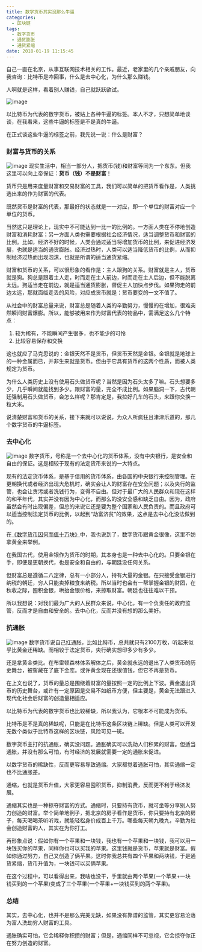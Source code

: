 ```yaml
---
title: 数字货币其实没那么牛逼
categories:
  - 区块链
tags:
  - 数字货币
  - 通货膨胀
  - 通货紧缩
date: 2018-01-19 11:15:45
---
```


自己一直在北京，从事互联网技术相关的工作。最近，老家里的几个亲戚朋友，向我咨询：比特币是咋回事，什么是去中心化，为什么那么赚钱。

人啊就是这样，看着别人赚钱，自己就跃跃欲试。
<!--more-->
![image](szhbmnmnb/img1.jpeg)

以比特币为代表的数字货币，被贴上各种牛逼的标签。本人不才，只想简单地谈谈，在我看来，这些牛逼的标签是不是真的牛逼。

在正式谈这些牛逼的标签之前，我先说一说：什么是财富？

### 财富与货币的关系
![image](szhbmnmnb/img2.jpeg)
现实生活中，相当一部分人，把货币(钱)和财富等同为一个东东。但我这里可以向上帝保证：**货币（钱）不是财富**！

货币只是用来度量财富和交易财富的工具，我们可以简单的把货币看作是，人类挑选出来的作为财富的代表。

既然货币是财富的代表，那最好的状态就是一一对应，即一个单位的财富对应一个单位的货币。

当然这只是理论上，现实中不可能达到一比一的比例的。一方面人类在不停地创造财富和消耗财富；另一方面人类也需要根据社会经济情况，适当调整货币和财富的比例。比如，经济不好的时候，人类会通过适当将增加货币的比例，来促进经济发展，也就是适当的通货膨胀。经济过热时，人类可以适当降低货币的比例，从而抑制经济过热而出现泡沫，也就是所谓的适当通货紧缩。

财富和货币的关系，可以很形象的看作是：主人跟狗的关系。财富就是主人，货币就是狗。狗总是跟着主人走，时而走在主人前边，时而走在主人后边，但不能脱离太远。狗适当走在前边，就是适当通货膨胀，督促主人加快点步伐。如果狗走的前边太远，那就面临走丢的风险，对应成货币就是：货币要变的一文不值了。

从社会中的财富总量来说，财富总是随着人类的辛勤努力，慢慢的在增加，很难突然瞬间财富爆膨。所以，能够被用来作为财富代表的物品中，需满足这么几个特点：
1. 较为稀有，不能瞬间产生很多，也不能少的可怜
2. 比较容易保存和交换

这也就应了马克思说的：金银天然不是货币，但货币天然是金银。金银就是地球上的一种金属而已，并非生来就是货币。但由于它具有货币的这两个性质，而被人类规定为货币。

为什么人类历史上没有使用石头做货币呢？当然是因为石头太多了嘛。石头想要多少，几乎瞬间就能找到多少。跟财富的量，完全不成比例。如果脑洞一下，古代朝廷强制用石头做货币，会怎么样呢？那肯定是，我拉好几车的石头，来跟你交换一粒大米。


说清楚财富和货币的关系，接下来就可以说说，为众人所疯狂且津津乐道的，那几个数字货币的牛逼标签。


### 去中心化
![image](szhbmnmnb/img3.jpeg)
数字货币，号称是一个去中心化的货币体系，没有中央银行，是安全和自由的保证。这是相较于现有的法定货币来说的一大特点。

现有的法定货币体系，是基于信用的货币体系，由各国的中央银行来控制管理。在更朝换代或者经济出现大危机时，确实会让人的财富存在安全问题；以及央行的监管，也会让贪污或者洗钱行为，变得不自由。但对于最广大的人民群众和现在这样的和平年代，其实并没有因为中心化，而那么的没安全感和缺乏自由。因为，政府虽然会有时出现偏差，但总的来说它还是要为整个国家和人民负责的。而且政府可以适当控制法定货币的比例，以起到“劫富济贫”的效果，这点是去中心化没法做到的。

在[《数字货币因何而值十万块》](/2018/01/15/szhbyhezsw/)中，我也说到了，数字货币跟黄金很像，这里不妨拿黄金来举例。

在我国古代，使用金银作为货币的时期，其本身也是一种去中心化的。只要金银在手，即便是更朝换代，也是安全和自由的，与朝廷没任何关系。

但财富总是遵循二八定律，总有一小部分人，持有大量的金银。在只接受金银进行纳税的朝廷，穷人只能卖掉粮食来纳税。所以当时也会有一帮掌握金银的财团，在秋收之际，囤积金银，哄抬金银价格，来掠取财富。朝廷也往往难以干预。

所以我想说：对我们最为广大的人民群众来说，中心化，有一个负责任的政府监管，反而才是自由和安全的。去中心化，反而并没有想的那么美好。

### 抗通胀
![image](szhbmnmnb/img4.jpeg)
数字货币说自己扛通胀，比如比特币，总共就只有2100万枚，听起来似乎比黄金还稀缺。而相较于法定货币，央行确实想印多少有多少。

还是拿黄金类比。在布雷顿森林体系解体之后，黄金就永远的退出了人类货币的历史舞台，被窖藏在了底下金库。或许黄金现在还很值钱，但它不再是货币。

在上文也说了，货币的量总是围绕着财富的量按照一定的比例上下波。黄金退出货币的历史舞台，或许有一定原因是交易不如纸币方便，但主要是，黄金无法跟进入现代化社会后财富的创造量相适应。

以比特币为代表的数字货币也比较稀缺，所以我认为，它根本不可能成为货币。

比特币是不是真的稀缺呢，只能是在比特币这条区块链上稀缺。但是人类可以开发无数个类似于比特币这样的区块链，风险可见一斑。

数字货币主打的抗通胀，确实没问题。通胀确实可以洗劫人们积累的财富。但适当通胀，并没有那么可怕，有时经济的发展就需要一定的通胀来促进。

以数字货币的稀缺性，反而更容易导致通缩。大家都觉着通胀可怕，其实通缩一定也不比通胀差。

通缩，也就是货币升值，大家更容易囤积货币，抑制消费，反而更不利于经济发展。

通缩其实也是一种掠夺财富的方式。通缩时，只要持有货币，就可坐等分享别人努力创造的财富。举个简单地例子，把北京的房子看作是货币，你只要持有北京的房子，每天喝喝茶听听戏，就能轻松身价成百上千万。哪些每天朝九晚九，辛勤为社会创造财富的人，其实在为你打工。

再形象点说：假如你有一个苹果和一块钱，我也有一个苹果和一块钱，我可以用一块钱买你的苹果，同样你也可以买我的苹果。这里钱就是货币，苹果就是财富。假如你通过努力，自己又创造了俩苹果。这时你我总共有四个苹果和两块钱，于是通货紧缩，货币升值为，一块钱可以买俩苹果。

在这个过程中，可以看得出来，我啥也没干，手里就由两个苹果(一个苹果+一块钱买到的一个苹果)变成了三个苹果(一个苹果+一块钱买到的两个苹果)。


### 总结
其实，去中心化，也并不是那么完美无缺，如果没有靠谱的监管，其实更容易沦落为富人洗劫穷人财富的工具。

通胀确实可怕，它会稀释你积攒的财富；但是，通缩同样不可忽视，它会掠夺你正在努力创造的财富。